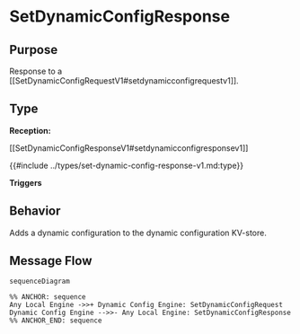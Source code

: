 <div class="message">

# SetDynamicConfigResponse

## Purpose

<!-- ANCHOR: purpose -->
Response to a [[SetDynamicConfigRequestV1#setdynamicconfigrequestv1]].
<!-- ANCHOR_END: purpose -->

## Type

<!-- ANCHOR: type -->
**Reception:**

[[SetDynamicConfigResponseV1#setdynamicconfigresponsev1]]

{{#include ../types/set-dynamic-config-response-v1.md:type}}

**Triggers**



<!-- ANCHOR_END: type -->

## Behavior

<!-- ANCHOR: behavior -->
Adds a dynamic configuration to the dynamic configuration KV-store.
<!-- ANCHOR_END: behavior -->


## Message Flow

<!-- ANCHOR: messages -->
```mermaid
sequenceDiagram

%% ANCHOR: sequence
Any Local Engine ->>+ Dynamic Config Engine: SetDynamicConfigRequest
Dynamic Config Engine -->>- Any Local Engine: SetDynamicConfigResponse
%% ANCHOR_END: sequence
```

<!-- ANCHOR_END: messages -->

</div>